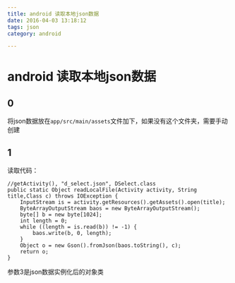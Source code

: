 ```yaml
---
title: android 读取本地json数据
date: 2016-04-03 13:18:12
tags: json
category: android

---
```


# android 读取本地json数据

## 0 

将json数据放在`app/src/main/assets`文件加下，如果没有这个文件夹，需要手动创建


## 1 

读取代码：

	//getActivity(), "d_select.json", DSelect.class
    public static Object readLocalFile(Activity activity, String title,Class c) throws IOException {
        InputStream is = activity.getResources().getAssets().open(title);
        ByteArrayOutputStream baos = new ByteArrayOutputStream();
        byte[] b = new byte[1024];
        int length = 0;
        while ((length = is.read(b)) != -1) {
            baos.write(b, 0, length);
        }
        Object o = new Gson().fromJson(baos.toString(), c);
        return o;
    }

参数3是json数据实例化后的对象类
